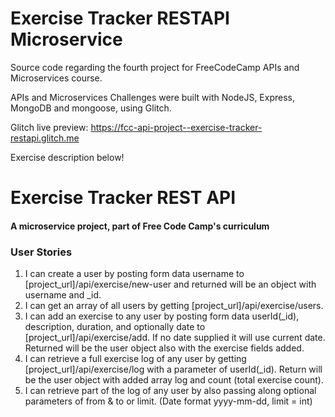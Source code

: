 # Exercise Tracker RESTAPI Microservice

Source code regarding the fourth project for FreeCodeCamp APIs and Microservices course.

APIs and Microservices Challenges were built with NodeJS, Express, MongoDB and mongoose, using Glitch.

Glitch live preview: https://fcc-api-project--exercise-tracker-restapi.glitch.me

Exercise description below!

# Exercise Tracker REST API

#### A microservice project, part of Free Code Camp's curriculum

### User Stories

1. I can create a user by posting form data username to [project_url]/api/exercise/new-user and returned will be an object with username and _id.
2. I can get an array of all users by getting [project_url]/api/exercise/users.
3. I can add an exercise to any user by posting form data userId(_id), description, duration, and optionally date to [project_url]/api/exercise/add. If no date supplied it will use current date. Returned will be the user object also with the exercise fields added.
4. I can retrieve a full exercise log of any user by getting [project_url]/api/exercise/log with a parameter of userId(_id). Return will be the user object with added array log and count (total exercise count).
5. I can retrieve part of the log of any user by also passing along optional parameters of from & to or limit. (Date format yyyy-mm-dd, limit = int)

